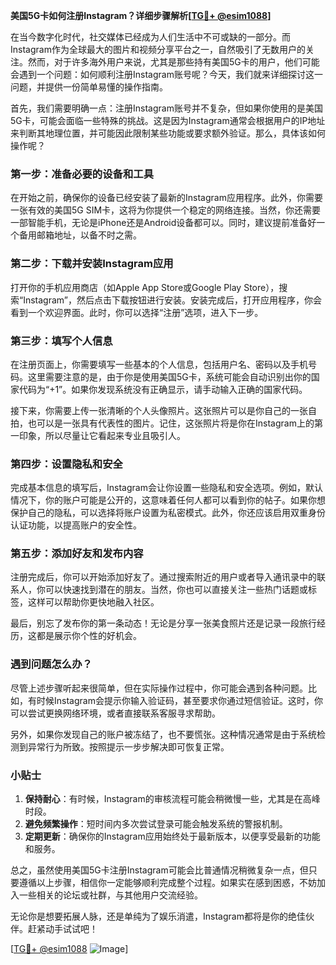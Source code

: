 **美国5G卡如何注册Instagram？详细步骤解析[[TG💪+ @esim1088](https://t.me/s/esim1088)]**

在当今数字化时代，社交媒体已经成为人们生活中不可或缺的一部分。而Instagram作为全球最大的图片和视频分享平台之一，自然吸引了无数用户的关注。然而，对于许多海外用户来说，尤其是那些持有美国5G卡的用户，他们可能会遇到一个问题：如何顺利注册Instagram账号呢？今天，我们就来详细探讨这一问题，并提供一份简单易懂的操作指南。

首先，我们需要明确一点：注册Instagram账号并不复杂，但如果你使用的是美国5G卡，可能会面临一些特殊的挑战。这是因为Instagram通常会根据用户的IP地址来判断其地理位置，并可能因此限制某些功能或要求额外验证。那么，具体该如何操作呢？

### 第一步：准备必要的设备和工具

在开始之前，确保你的设备已经安装了最新的Instagram应用程序。此外，你需要一张有效的美国5G SIM卡，这将为你提供一个稳定的网络连接。当然，你还需要一部智能手机，无论是iPhone还是Android设备都可以。同时，建议提前准备好一个备用邮箱地址，以备不时之需。

### 第二步：下载并安装Instagram应用

打开你的手机应用商店（如Apple App Store或Google Play Store），搜索“Instagram”，然后点击下载按钮进行安装。安装完成后，打开应用程序，你会看到一个欢迎界面。此时，你可以选择“注册”选项，进入下一步。

### 第三步：填写个人信息

在注册页面上，你需要填写一些基本的个人信息，包括用户名、密码以及手机号码。这里需要注意的是，由于你是使用美国5G卡，系统可能会自动识别出你的国家代码为“+1”。如果你发现系统没有正确显示，请手动输入正确的国家代码。

接下来，你需要上传一张清晰的个人头像照片。这张照片可以是你自己的一张自拍，也可以是一张具有代表性的图片。记住，这张照片将是你在Instagram上的第一印象，所以尽量让它看起来专业且吸引人。

### 第四步：设置隐私和安全

完成基本信息的填写后，Instagram会让你设置一些隐私和安全选项。例如，默认情况下，你的账户可能是公开的，这意味着任何人都可以看到你的帖子。如果你想保护自己的隐私，可以选择将账户设置为私密模式。此外，你还应该启用双重身份认证功能，以提高账户的安全性。

### 第五步：添加好友和发布内容

注册完成后，你可以开始添加好友了。通过搜索附近的用户或者导入通讯录中的联系人，你可以快速找到潜在的朋友。当然，你也可以直接关注一些热门话题或标签，这样可以帮助你更快地融入社区。

最后，别忘了发布你的第一条动态！无论是分享一张美食照片还是记录一段旅行经历，这都是展示你个性的好机会。

### 遇到问题怎么办？

尽管上述步骤听起来很简单，但在实际操作过程中，你可能会遇到各种问题。比如，有时候Instagram会提示你输入验证码，甚至要求你通过短信验证。这时，你可以尝试更换网络环境，或者直接联系客服寻求帮助。

另外，如果你发现自己的账户被冻结了，也不要慌张。这种情况通常是由于系统检测到异常行为所致。按照提示一步步解决即可恢复正常。

### 小贴士

1. **保持耐心**：有时候，Instagram的审核流程可能会稍微慢一些，尤其是在高峰时段。
2. **避免频繁操作**：短时间内多次尝试登录可能会触发系统的警报机制。
3. **定期更新**：确保你的Instagram应用始终处于最新版本，以便享受最新的功能和服务。

总之，虽然使用美国5G卡注册Instagram可能会比普通情况稍微复杂一点，但只要遵循以上步骤，相信你一定能够顺利完成整个过程。如果实在感到困惑，不妨加入一些相关的论坛或社群，与其他用户交流经验。

无论你是想要拓展人脉，还是单纯为了娱乐消遣，Instagram都将是你的绝佳伙伴。赶紧动手试试吧！

[[TG💪+ @esim1088](https://t.me/s/esim1088) ![Image](https://i.postimg.cc/4NQfJmqS/Snipaste-2025-05-13-00-14-12.png)]